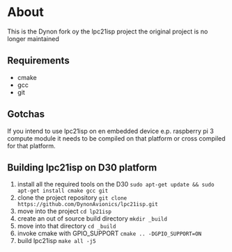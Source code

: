 # About

This is the Dynon fork oy the lpc21isp project the original project is no longer maintained

## Requirements
  - cmake
  - gcc
  - git

## Gotchas

If you intend to use lpc21isp on en embedded device e.p. raspberry pi 3 compute module it needs to be compiled on that platform or cross compiled for that platform.

## Building lpc21isp on D30 platform

1. install all the required tools on the D30 `sudo apt-get update && sudo apt-get install cmake gcc git`
2. clone the project repository `git clone https://github.com/DynonAvionics/lpc21isp.git`
3. move into the project `cd lp21isp`
4. create an out of source build directory `mkdir _build`
5. move into that directory `cd _build`
6. invoke cmake with GPIO_SUPPORT `cmake .. -DGPIO_SUPPORT=ON`
7. build lpc21isp `make all -j5`

